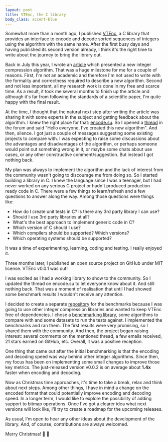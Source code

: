 ```yaml
---
layout: post
title: VTEnc, the C library
body_class: accent-blue
---
```


Somewhat more than a month ago, I published [VTEnc](https://github.com/vteromero/VTEnc), a C library that provides an interface to encode and decode sorted sequences of integers using the algorithm with the same name. After the first busy days and having published its second version already, I think it's the right time to write about the journey to bring the library out.

Back in July this year, I wrote an [article](https://vteromero.github.io/2019/07/28/vtenc.html) which presented a new integer compression algorithm. That was a huge milestone for me for a couple of reasons. First, I'm not an academic and therefore I'm not used to write with the formality and correctness required to describe a new algorithm. Second and not less important, all my research work is done in my free and scarce time. As a result, it took me several months to finish up the article and although it's far from following the standards of a scientific paper, I'm quite happy with the final result.

At the time, I thought that the natural next step after writing the article was sharing it with some experts in the subject and getting feedback about the algorithm. I knew the right place for that: [encode.su](https://encode.su/). So I opened a [thread](https://encode.su/threads/3155-VTEnc) in the forum and said "Hello everyone, I've created this new algorithm". And then, silence. I got just a couple of messages suggesting some existing projects to compare with. I was expecting to raise some discussions about the advantages and disadvantages of the algorithm, or perhaps someone would point out something wrong in it, or maybe some chats about use cases, or any other constructive comment/suggestion. But instead I got nothing back.

My plan was always to implement the algorithm and the lack of interest from the community wasn't going to discourage me from doing so. So I started building a library in C. I knew the language since I was a teenager, but I had never worked on any serious C project or hadn't produced production-ready code in C. There were a few things to learn/refresh and a few questions to answer along the way. Among those questions were things like:

* How do I create unit tests in C? Is there any 3rd party library I can use?
* Should I use 3rd party libraries at all?
* What's the best approach to implement generic code in C?
* Which version of C should I use?
* Which compilers should be supported? Which versions?
* Which operating systems should be supported?

It was a time of experimenting, learning, coding and testing. I really enjoyed it.

Three months later, I published an open source project on GitHub under MIT license. VTEnc v0.0.1 was out!

I was excited as I had a working library to show to the community. So I updated the thread on encode.su to let everyone know about it. And still nothing back. That was a moment of realisation that until I had showed some benchmark results I wouldn't receive any attention.

I decided to create a separate [repository](https://github.com/vteromero/integer-compression-benchmarks) for the benchmarks because I was going to use other integer compression libraries and wanted to keep VTEnc free of dependencies. I chose a [benchmarking library](https://github.com/google/benchmark), some algorithms to compare with and some datasets to run the tests against. I implemented the benchmarks and ran them. The first results were very promising, so I shared them with the community. And then, the project began raising interest: several comments on the mentioned thread, a few emails received, 21 stars earned on GitHub, etc. Overall, it was a positive reception.

One thing that came out after the initial benchmarking is that the encoding and decoding speed was way behind other integer algorithms. Since then, my focus has been on implementing some small changes to improve those key metrics. The just-released version v0.0.2 is on average about **1.4x** faster when encoding and decoding.

Now as Christmas time approaches, it's time to take a break, relax and think about next steps. Among other things, I have in mind a change on the encoded format that could potentially improve encoding and decoding speed. In a longer term, I would like to explore the possibility of adding support to bitmap operations. Once I've got a clearer idea what next versions will look like, I'll try to create a roadmap for the upcoming releases.

As usual, I'm open to hear any other ideas about the development of the library. And, of course, contributions are always welcomed.

Merry Christmas! :christmas_tree: :santa:
